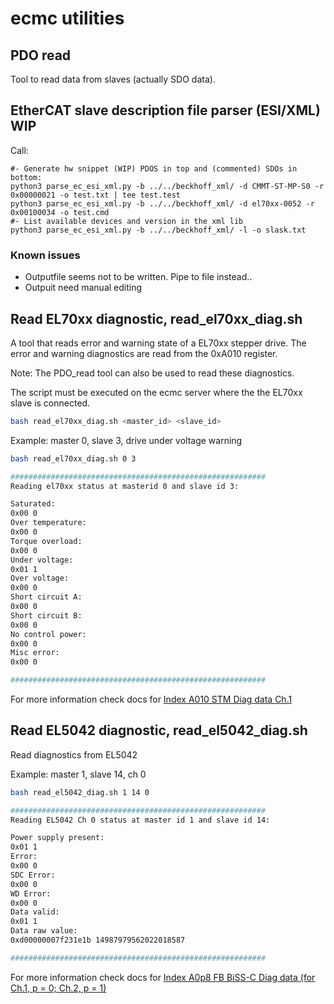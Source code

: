 # ecmc utilities
## PDO read

Tool to read data from slaves (actually SDO data).

## EtherCAT slave description file parser (ESI/XML) WIP

Call:
```
#- Generate hw snippet (WIP) PDOS in top and (commented) SDOs in bottom:
python3 parse_ec_esi_xml.py -b ../../beckhoff_xml/ -d CMMT-ST-MP-S0 -r 0x00000021 -o test.txt | tee test.test 
python3 parse_ec_esi_xml.py -b ../../beckhoff_xml/ -d el70xx-0052 -r 0x00100034 -o test.cmd
#- List available devices and version in the xml lib
python3 parse_ec_esi_xml.py -b ../../beckhoff_xml/ -l -o slask.txt
```

### Known issues
* Outputfile seems not to be written. Pipe to file instead..
* Outpuit need manual editing


## Read EL70xx diagnostic, read_el70xx_diag.sh

A tool that reads error and warning state of a EL70xx stepper drive. The error and warning diagnostics are read from the 0xA010 register.

Note: The PDO_read tool can also be used to read these diagnostics.

The script must be executed on the ecmc server where the the EL70xx slave is connected.

```bash
bash read_el70xx_diag.sh <master_id> <slave_id>
```

Example: master 0, slave 3, drive under voltage warning
```bash
bash read_el70xx_diag.sh 0 3

#########################################################
Reading el70xx status at masterid 0 and slave id 3:

Saturated:
0x00 0
Over temperature:
0x00 0
Torque overload:
0x00 0
Under voltage:
0x01 1
Over voltage:
0x00 0
Short circuit A:
0x00 0
Short circuit B:
0x00 0
No control power:
0x00 0
Misc error:
0x00 0

#########################################################

```

For more information check docs for [Index A010 STM Diag data Ch.1](https://infosys.beckhoff.com/english.php?content=../content/1033/el70x1/2286662027.html&id=126846504617985959)

## Read EL5042 diagnostic, read_el5042_diag.sh
Read diagnostics from EL5042

Example: master 1, slave 14, ch 0
```bash
bash read_el5042_diag.sh 1 14 0

#########################################################
Reading EL5042 Ch 0 status at master id 1 and slave id 14:

Power supply present:
0x01 1
Error:
0x00 0
SDC Error:
0x00 0
WD Error:
0x00 0
Data valid:
0x01 1
Data raw value:
0xd00000007f231e1b 14987979562022018587

#########################################################
```
For more information check docs for [Index A0p8 FB BiSS-C Diag data (for Ch.1, p = 0; Ch.2, p = 1)](https://infosys.beckhoff.com/english.php?content=../content/1033/el5042/4216754315.html&id=695067345900842552)
